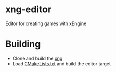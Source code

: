 # xng-editor
Editor for creating games with xEngine

# Building
- Clone and build the [xng](https://github.com/xenotux/xng) 
- Load [CMakeLists.txt](CMakeLists.txt) and build the editor target
